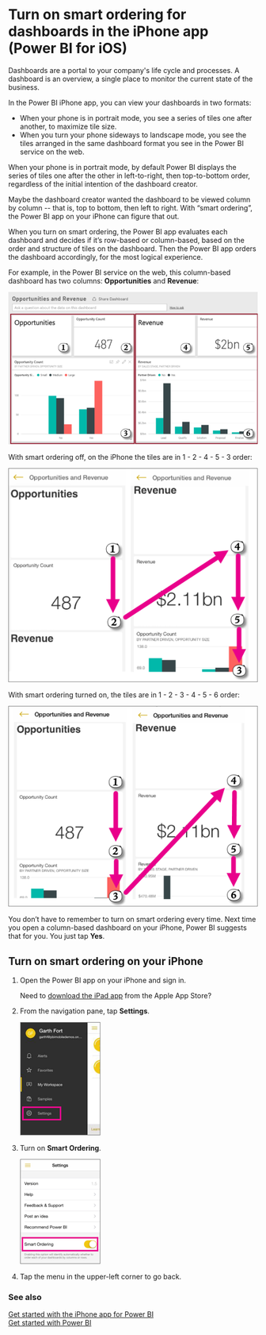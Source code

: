 <properties 
   pageTitle="Turn on smart ordering for dashboards in the iPhone app"
   description="Turn on smart ordering for dashboards in the iPhone app (Power BI for iOS)"
   services="powerbi" 
   documentationCenter="" 
   authors="maggiesMSFT" 
   manager="mblythe" 
   editor=""
   tags=""/>
 
<tags
   ms.service="powerbi"
   ms.devlang="NA"
   ms.topic="article"
   ms.tgt_pltfrm="NA"
   ms.workload="powerbi"
   ms.date="11/19/2015"
   ms.author="maggies"/>

# Turn on smart ordering for dashboards in the iPhone app (Power BI for iOS)  

Dashboards are a portal to your company's life cycle and processes. A dashboard is an overview, a single place to monitor the current state of the business. 

In the Power BI iPhone app, you can view your dashboards in two formats:  

- When your phone is in portrait mode, you see a series of tiles one after another, to maximize tile size.
- When you turn your phone sideways to landscape mode, you see the tiles arranged in the same dashboard format you see in the Power BI service on the web.

When your phone is in portrait mode, by default Power BI displays the series of tiles one after the other in left-to-right, then top-to-bottom order, regardless of the initial intention of the dashboard creator. 

Maybe the dashboard creator wanted the dashboard to be viewed column by column -- that is, top to bottom, then left to right. With “smart ordering”, the Power BI app on your iPhone can figure that out.  

When you turn on smart ordering, the Power BI app evaluates each dashboard and decides if it’s row-based or column-based, based on the order and structure of tiles on the dashboard. Then the Power BI app orders the dashboard accordingly, for the most logical experience. 

For example, in the Power BI service on the web, this column-based dashboard has two columns: **Opportunities** and **Revenue**: 

![](media/powerbi-mobile-dashboard-smart-order-in-the-iphone-app/PBI_iPh_SmtOrdDashNumbrsNoArrow.png)

With smart ordering off, on the iPhone the tiles are in 1 - 2 - 4 - 5 - 3 order:

![](media/powerbi-mobile-dashboard-smart-order-in-the-iphone-app/PBI_iPh_SmtOrdBefore.png)

With smart ordering turned on, the tiles are in 1 - 2 - 3 - 4 - 5 - 6 order:

![](media/powerbi-mobile-dashboard-smart-order-in-the-iphone-app/PBI_iPh_SmtOrdAfter.png)

You don’t have to remember to turn on smart ordering every time. Next time you open a column-based dashboard on your iPhone, Power BI suggests that for you. You just tap **Yes**. 

## Turn on smart ordering on your iPhone  
1.  Open the Power BI app on your iPhone and sign in.

    Need to [download the iPad app](http://go.microsoft.com/fwlink/?LinkId=522062) from the Apple App Store?

2.  From the navigation pane, tap **Settings**.

    ![](media/powerbi-mobile-dashboard-smart-order-in-the-iphone-app/PBI_iPh_NavSettings.png)

3.  Turn on **Smart Ordering**.  

     ![](media/powerbi-mobile-dashboard-smart-order-in-the-iphone-app/PBI_iPh_SmrtOrdrSetting.png)

6.  Tap the menu in the upper-left corner to go back.

### See also  
[Get started with the iPhone app for Power BI](powerbi-mobile-ipad-app-get-started.md)  
[Get started with Power BI](powerbi-service-get-started.md)  